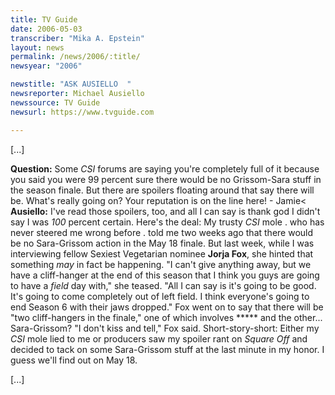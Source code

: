 ```yaml
---
title: TV Guide
date: 2006-05-03
transcriber: "Mika A. Epstein"
layout: news
permalink: /news/2006/:title/
newsyear: "2006"

newstitle: "ASK AUSIELLO  "
newsreporter: Michael Ausiello
newssource: TV Guide
newsurl: https://www.tvguide.com

---
```


[...]

**Question:** Some *CSI* forums are saying you're completely full of it because you said you were 99 percent sure there would be no Grissom-Sara stuff in the season finale. But there are spoilers floating around that say there will be. What's really going on? Your reputation is on the line here! - Jamie< **Ausiello:** I've read those spoilers, too, and all I can say is thank god I didn't say I was *100* percent certain. Here's the deal: My trusty *CSI* mole . who has never steered me wrong before . told me two weeks ago that there would be no Sara-Grissom action in the May 18 finale. But last week, while I was interviewing fellow Sexiest Vegetarian nominee **Jorja Fox**, she hinted that something *may* in fact be happening. "I can't give anything away, but we have a cliff-hanger at the end of this season that I think you guys are going to have a *field* day with," she teased. "All I can say is it's going to be good. It's going to come completely out of left field. I think everyone's going to end Season 6 with their jaws dropped." Fox went on to say that there will be "two cliff-hangers in the finale," one of which involves \***** and the other... Sara-Grissom? "I don't kiss and tell," Fox said. Short-story-short: Either my *CSI* mole lied to me or producers saw my spoiler rant on *Square Off* and decided to tack on some Sara-Grissom stuff at the last minute in my honor. I guess we'll find out on May 18.

[...]
